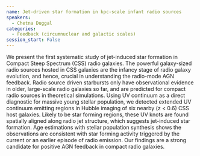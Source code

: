 ```yaml
---
name: Jet-driven star formation in kpc-scale infant radio sources
speakers:
  - Chetna Duggal
categories:
  - Feedback (circumnuclear and galactic scales)
session_start: False
---
```


We present the first systematic study of jet-induced star formation in Compact Steep Spectrum (CSS) radio galaxies. The powerful galaxy-sized radio sources hosted in CSS galaxies are the infancy stage of radio galaxy evolution, and hence, crucial in understanding the radio-mode AGN feedback. Radio source driven starbursts only have observational evidence in older, large-scale radio galaxies so far, and are predicted for compact radio sources in theoretical simulations. Using UV continuum as a direct diagnostic for massive young stellar population, we detected extended UV continuum emitting regions in Hubble imaging of six nearby (z < 0.6) CSS host galaxies. Likely to be star forming regions, these UV knots are found spatially aligned along radio jet structure, which suggests jet-induced star formation. Age estimations with stellar population synthesis shows the observations are consistent with star forming activity triggered by the current or an earlier episode of radio emission. Our findings are a strong candidate for positive AGN feedback in compact radio galaxies.